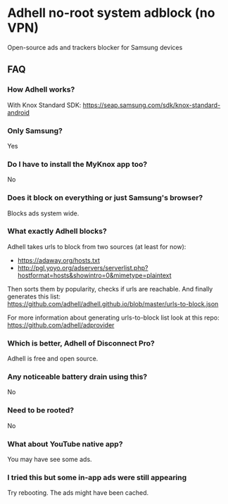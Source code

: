 # Adhell no-root system adblock (no VPN)
Open-source ads and trackers blocker for Samsung devices

## FAQ
### How Adhell works?
With Knox Standard SDK: https://seap.samsung.com/sdk/knox-standard-android

### Only Samsung?
Yes


### Do I have to install the MyKnox app too?
No

### Does it block on everything or just Samsung's browser?
Blocks ads system wide.

### What exactly Adhell blocks?
Adhell takes urls to block from two sources (at least for now):
 - https://adaway.org/hosts.txt
 - http://pgl.yoyo.org/adservers/serverlist.php?hostformat=hosts&showintro=0&mimetype=plaintext

Then sorts them by popularity, checks if urls are reachable. And finally generates this list: https://github.com/adhell/adhell.github.io/blob/master/urls-to-block.json

For more information about generating urls-to-block list look at this repo: https://github.com/adhell/adprovider


### Which is better, Adhell of Disconnect Pro?

Adhell is free and open source.

### Any noticeable battery drain using this?
No

### Need to be rooted?
No

### What about YouTube native app?
You may have see some ads.

### I tried this but some in-app ads were still appearing
Try rebooting. The ads might have been cached.
